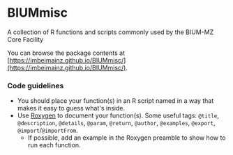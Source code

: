 # BIUMmisc

A collection of R functions and scripts commonly used by the BIUM-MZ Core Facility

You can browse the package contents at [https://imbeimainz.github.io/BIUMmisc/](https://imbeimainz.github.io/BIUMmisc/).

### Code guidelines
- You should place your function(s) in an R script named in a way that makes it easy to guess what's inside.
- Use [Roxygen](https://cran.r-project.org/web/packages/roxygen2/vignettes/roxygen2.html) to document your function(s). Some useful tags: `@title`, `@description`, `@details`, `@param`, `@return`, `@author`, `@examples`, `@export`, `@import`/`@importFrom`.
  - If possible, add an example in the Roxygen preamble to show how to run each function.
